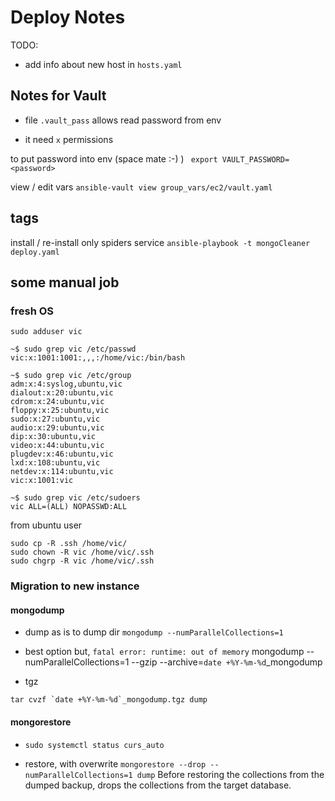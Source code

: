 # Deploy Notes

TODO:
- add info about new host in `hosts.yaml`

## Notes for Vault
- file `.vault_pass` allows read password from env

- it need `x` permissions

to put password into env (space mate :-) )
` export VAULT_PASSWORD=<password>`

view / edit vars
`ansible-vault view group_vars/ec2/vault.yaml`

## tags
install / re-install only spiders service
`ansible-playbook -t mongoCleaner deploy.yaml`

## some manual job

### fresh OS

```
sudo adduser vic
```
```
~$ sudo grep vic /etc/passwd
vic:x:1001:1001:,,,:/home/vic:/bin/bash
```
```
~$ sudo grep vic /etc/group
adm:x:4:syslog,ubuntu,vic
dialout:x:20:ubuntu,vic
cdrom:x:24:ubuntu,vic
floppy:x:25:ubuntu,vic
sudo:x:27:ubuntu,vic
audio:x:29:ubuntu,vic
dip:x:30:ubuntu,vic
video:x:44:ubuntu,vic
plugdev:x:46:ubuntu,vic
lxd:x:108:ubuntu,vic
netdev:x:114:ubuntu,vic
vic:x:1001:vic
```
```
~$ sudo grep vic /etc/sudoers
vic ALL=(ALL) NOPASSWD:ALL
```

from ubuntu user 
```
sudo cp -R .ssh /home/vic/
sudo chown -R vic /home/vic/.ssh
sudo chgrp -R vic /home/vic/.ssh
```

### Migration to new instance

#### mongodump

- dump as is to dump dir
`mongodump --numParallelCollections=1`

- best option but, `fatal error: runtime: out of memory`
mongodump --numParallelCollections=1 --gzip --archive=`date +%Y-%m-%d`_mongodump

- tgz
```
tar cvzf `date +%Y-%m-%d`_mongodump.tgz dump
```

#### mongorestore

- `sudo systemctl status curs_auto`

- restore, with overwrite 
`mongorestore --drop --numParallelCollections=1 dump` Before restoring the collections from the dumped backup, drops the collections from the target database. 

